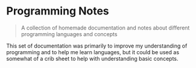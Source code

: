 # Programming Notes
 >A collection of homemade documentation and notes about different programming languages and concepts

This set of documentation was primarily to improve my understanding of programming and to help me learn languages, but it could be used as somewhat of a crib sheet to help with understanding basic concepts.
